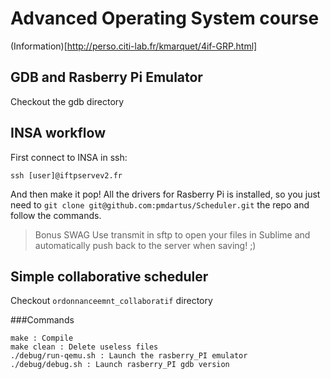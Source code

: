 # Advanced Operating System course

(Information)[http://perso.citi-lab.fr/kmarquet/4if-GRP.html]

## GDB and Rasberry Pi Emulator

Checkout the gdb directory

## INSA workflow

First connect to INSA in ssh:
```
ssh [user]@iftpservev2.fr
```

And then make it pop! All the drivers for Rasberry Pi is installed, so you just need to `git clone git@github.com:pmdartus/Scheduler.git` the repo and follow the commands.

> Bonus SWAG
> Use transmit in sftp to open your files in Sublime and automatically push back to the server when saving! ;)

## Simple collaborative scheduler

Checkout `ordonnanceemnt_collaboratif` directory

###Commands

```
make : Compile
make clean : Delete useless files
./debug/run-qemu.sh : Launch the rasberry_PI emulator
./debug/debug.sh : Launch rasberry_PI gdb version
```